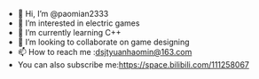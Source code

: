 - 👋 Hi, I’m @paomian2333
- 👀 I’m interested in electric games
- 🌱 I’m currently learning C++
- 💞️ I’m looking to collaborate on game designing
- 📫 How to reach me :dsjtyuanhaomin@163.com
- You can also subscribe me:https://space.bilibili.com/111258067

<!---
paomian2333/paomian2333 is a ✨ special ✨ repository because its `README.md` (this file) appears on your GitHub profile.
You can click the Preview link to take a look at your changes.
--->
